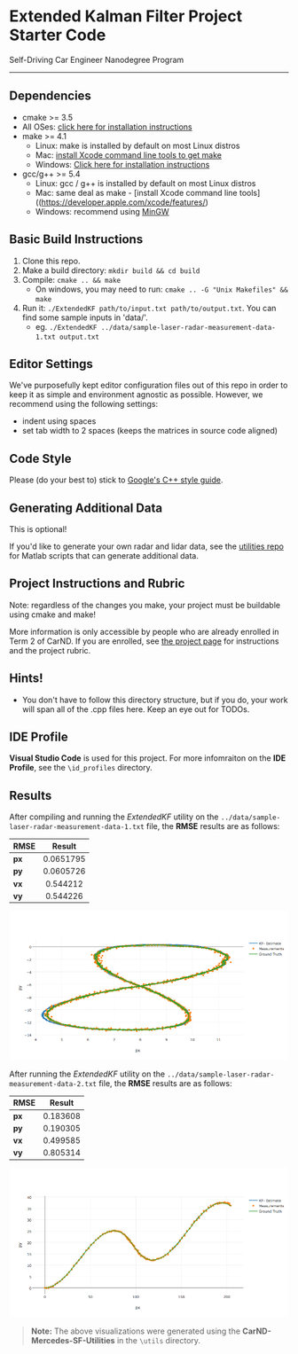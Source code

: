 # Extended Kalman Filter Project Starter Code
Self-Driving Car Engineer Nanodegree Program

---

## Dependencies

* cmake >= 3.5
 * All OSes: [click here for installation instructions](https://cmake.org/install/)
* make >= 4.1
  * Linux: make is installed by default on most Linux distros
  * Mac: [install Xcode command line tools to get make](https://developer.apple.com/xcode/features/)
  * Windows: [Click here for installation instructions](http://gnuwin32.sourceforge.net/packages/make.htm)
* gcc/g++ >= 5.4
  * Linux: gcc / g++ is installed by default on most Linux distros
  * Mac: same deal as make - [install Xcode command line tools]((https://developer.apple.com/xcode/features/)
  * Windows: recommend using [MinGW](http://www.mingw.org/)

## Basic Build Instructions

1. Clone this repo.
2. Make a build directory: `mkdir build && cd build`
3. Compile: `cmake .. && make` 
   * On windows, you may need to run: `cmake .. -G "Unix Makefiles" && make`
4. Run it: `./ExtendedKF path/to/input.txt path/to/output.txt`. You can find
   some sample inputs in 'data/'.
    - eg. `./ExtendedKF ../data/sample-laser-radar-measurement-data-1.txt output.txt`

## Editor Settings

We've purposefully kept editor configuration files out of this repo in order to
keep it as simple and environment agnostic as possible. However, we recommend
using the following settings:

* indent using spaces
* set tab width to 2 spaces (keeps the matrices in source code aligned)

## Code Style

Please (do your best to) stick to [Google's C++ style guide](https://google.github.io/styleguide/cppguide.html).

## Generating Additional Data

This is optional!

If you'd like to generate your own radar and lidar data, see the
[utilities repo](https://github.com/udacity/CarND-Mercedes-SF-Utilities) for
Matlab scripts that can generate additional data.

## Project Instructions and Rubric

Note: regardless of the changes you make, your project must be buildable using
cmake and make!

More information is only accessible by people who are already enrolled in Term 2
of CarND. If you are enrolled, see [the project page](https://classroom.udacity.com/nanodegrees/nd013/parts/40f38239-66b6-46ec-ae68-03afd8a601c8/modules/0949fca6-b379-42af-a919-ee50aa304e6a/lessons/f758c44c-5e40-4e01-93b5-1a82aa4e044f/concepts/12dd29d8-2755-4b1b-8e03-e8f16796bea8)
for instructions and the project rubric.

## Hints!

* You don't have to follow this directory structure, but if you do, your work
  will span all of the .cpp files here. Keep an eye out for TODOs.

## IDE Profile

__Visual Studio Code__ is used for this project. For more infomraiton on the __IDE Profile__, see the `\id_profiles` directory.

## Results

After compiling and running the *ExtendedKF* utility on the `../data/sample-laser-radar-measurement-data-1.txt` file, the __RMSE__ results are as follows:

| __RMSE__ | __Result__ |
| --- | :---: |
| __px__ | 0.0651795 |
| __py__ | 0.0605726 |
| __vx__ | 0.544212 |
| __vy__ | 0.544226 |

![data-1 results](img/results-data-1.png)

After running the *ExtendedKF* utility on the `../data/sample-laser-radar-measurement-data-2.txt` file, the __RMSE__ results are as follows:

| __RMSE__ | __Result__ |
| --- | :---: |
| __px__ | 0.183608 |
| __py__ | 0.190305 |
| __vx__ | 0.499585 |
| __vy__ | 0.805314 |

![data-2 results](img/results-data-2.png)

> __Note:__ The above visualizations were generated using the __CarND-Mercedes-SF-Utilities__ in the `\utils` directory.




